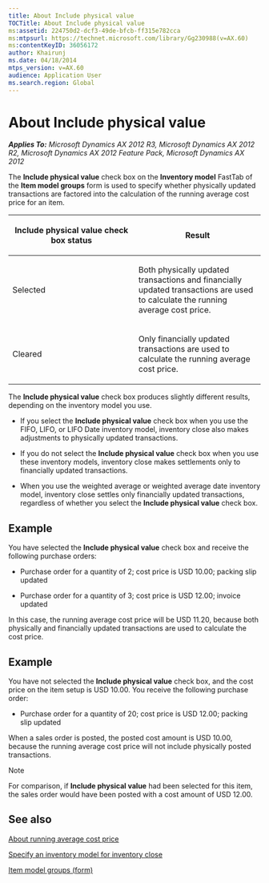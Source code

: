 ```yaml
---
title: About Include physical value
TOCTitle: About Include physical value
ms:assetid: 224750d2-dcf3-49de-bfcb-ff315e782cca
ms:mtpsurl: https://technet.microsoft.com/library/Gg230988(v=AX.60)
ms:contentKeyID: 36056172
author: Khairunj
ms.date: 04/18/2014
mtps_version: v=AX.60
audience: Application User
ms.search.region: Global
---
```


# About Include physical value 


_**Applies To:** Microsoft Dynamics AX 2012 R3, Microsoft Dynamics AX 2012 R2, Microsoft Dynamics AX 2012 Feature Pack, Microsoft Dynamics AX 2012_

The **Include physical value** check box on the **Inventory model** FastTab of the **Item model groups** form is used to specify whether physically updated transactions are factored into the calculation of the running average cost price for an item.

<table>
<colgroup>
<col style="width: 50%" />
<col style="width: 50%" />
</colgroup>
<thead>
<tr class="header">
<th><p><strong>Include physical value</strong> check box status</p></th>
<th><p>Result</p></th>
</tr>
</thead>
<tbody>
<tr class="odd">
<td><p>Selected</p></td>
<td><p>Both physically updated transactions and financially updated transactions are used to calculate the running average cost price.</p></td>
</tr>
<tr class="even">
<td><p>Cleared</p></td>
<td><p>Only financially updated transactions are used to calculate the running average cost price.</p></td>
</tr>
</tbody>
</table>


The **Include physical value** check box produces slightly different results, depending on the inventory model you use.

  - If you select the **Include physical value** check box when you use the FIFO, LIFO, or LIFO Date inventory model, inventory close also makes adjustments to physically updated transactions.

  - If you do not select the **Include physical value** check box when you use these inventory models, inventory close makes settlements only to financially updated transactions.

  - When you use the weighted average or weighted average date inventory model, inventory close settles only financially updated transactions, regardless of whether you select the **Include physical value** check box.

## Example

You have selected the **Include physical value** check box and receive the following purchase orders:

  - Purchase order for a quantity of 2; cost price is USD 10.00; packing slip updated

  - Purchase order for a quantity of 3; cost price is USD 12.00; invoice updated

In this case, the running average cost price will be USD 11.20, because both physically and financially updated transactions are used to calculate the cost price.

## Example

You have not selected the **Include physical value** check box, and the cost price on the item setup is USD 10.00. You receive the following purchase order:

  - Purchase order for a quantity of 20; cost price is USD 12.00; packing slip updated

When a sales order is posted, the posted cost amount is USD 10.00, because the running average cost price will not include physically posted transactions.


> [!NOTE]
> <P>For comparison, if <STRONG>Include physical value</STRONG> had been selected for this item, the sales order would have been posted with a cost amount of USD 12.00.</P>



## See also

[About running average cost price](about-running-average-cost-price.md)

[Specify an inventory model for inventory close](specify-an-inventory-model-for-inventory-close.md)

[Item model groups (form)](https://technet.microsoft.com/library/aa577092\(v=ax.60\))

  


